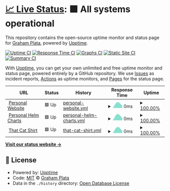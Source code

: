 # [📈 Live Status](https://grahamplata.github.io/upptime): <!--live status--> **🟩 All systems operational**

This repository contains the open-source uptime monitor and status page for [Graham Plata](grahamplata.com), powered by [Upptime](https://github.com/upptime/upptime).

[![Uptime CI](https://github.com/grahamplata/upptime/workflows/Uptime%20CI/badge.svg)](https://github.com/grahamplata/upptime/actions?query=workflow%3A%22Uptime+CI%22)
[![Response Time CI](https://github.com/grahamplata/upptime/workflows/Response%20Time%20CI/badge.svg)](https://github.com/grahamplata/upptime/actions?query=workflow%3A%22Response+Time+CI%22)
[![Graphs CI](https://github.com/grahamplata/upptime/workflows/Graphs%20CI/badge.svg)](https://github.com/grahamplata/upptime/actions?query=workflow%3A%22Graphs+CI%22)
[![Static Site CI](https://github.com/grahamplata/upptime/workflows/Static%20Site%20CI/badge.svg)](https://github.com/grahamplata/upptime/actions?query=workflow%3A%22Static+Site+CI%22)
[![Summary CI](https://github.com/grahamplata/upptime/workflows/Summary%20CI/badge.svg)](https://github.com/grahamplata/upptime/actions?query=workflow%3A%22Summary+CI%22)

With [Upptime](https://upptime.js.org), you can get your own unlimited and free uptime monitor and status page, powered entirely by a GitHub repository. We use [Issues](https://github.com/grahamplata/upptime/issues) as incident reports, [Actions](https://github.com/grahamplata/upptime/actions) as uptime monitors, and [Pages](https://grahamplata.github.io/upptime) for the status page.

<!--start: status pages-->
<!-- This summary is generated by Upptime (https://github.com/upptime/upptime) -->
<!-- Do not edit this manually, your changes will be overwritten -->
<!-- prettier-ignore -->
| URL | Status | History | Response Time | Uptime |
| --- | ------ | ------- | ------------- | ------ |
| <img alt="" src="https://favicons.githubusercontent.com/grahamplata.com" height="13"> [Personal Website](https://grahamplata.com/) | 🟩 Up | [personal-website.yml](https://github.com/grahamplata/upptime/commits/HEAD/history/personal-website.yml) | <details><summary><img alt="Response time graph" src="./graphs/personal-website/response-time-week.png" height="20"> 0ms</summary><br><a href="https://grahamplata.github.io/upptime/history/personal-website"><img alt="Response time 0" src="https://img.shields.io/endpoint?url=https%3A%2F%2Fraw.githubusercontent.com%2Fgrahamplata%2Fupptime%2FHEAD%2Fapi%2Fpersonal-website%2Fresponse-time.json"></a><br><a href="https://grahamplata.github.io/upptime/history/personal-website"><img alt="24-hour response time 0" src="https://img.shields.io/endpoint?url=https%3A%2F%2Fraw.githubusercontent.com%2Fgrahamplata%2Fupptime%2FHEAD%2Fapi%2Fpersonal-website%2Fresponse-time-day.json"></a><br><a href="https://grahamplata.github.io/upptime/history/personal-website"><img alt="7-day response time 0" src="https://img.shields.io/endpoint?url=https%3A%2F%2Fraw.githubusercontent.com%2Fgrahamplata%2Fupptime%2FHEAD%2Fapi%2Fpersonal-website%2Fresponse-time-week.json"></a><br><a href="https://grahamplata.github.io/upptime/history/personal-website"><img alt="30-day response time 0" src="https://img.shields.io/endpoint?url=https%3A%2F%2Fraw.githubusercontent.com%2Fgrahamplata%2Fupptime%2FHEAD%2Fapi%2Fpersonal-website%2Fresponse-time-month.json"></a><br><a href="https://grahamplata.github.io/upptime/history/personal-website"><img alt="1-year response time 0" src="https://img.shields.io/endpoint?url=https%3A%2F%2Fraw.githubusercontent.com%2Fgrahamplata%2Fupptime%2FHEAD%2Fapi%2Fpersonal-website%2Fresponse-time-year.json"></a></details> | <details><summary><a href="https://grahamplata.github.io/upptime/history/personal-website">100.00%</a></summary><a href="https://grahamplata.github.io/upptime/history/personal-website"><img alt="All-time uptime 100.00%" src="https://img.shields.io/endpoint?url=https%3A%2F%2Fraw.githubusercontent.com%2Fgrahamplata%2Fupptime%2FHEAD%2Fapi%2Fpersonal-website%2Fuptime.json"></a><br><a href="https://grahamplata.github.io/upptime/history/personal-website"><img alt="24-hour uptime 100.00%" src="https://img.shields.io/endpoint?url=https%3A%2F%2Fraw.githubusercontent.com%2Fgrahamplata%2Fupptime%2FHEAD%2Fapi%2Fpersonal-website%2Fuptime-day.json"></a><br><a href="https://grahamplata.github.io/upptime/history/personal-website"><img alt="7-day uptime 100.00%" src="https://img.shields.io/endpoint?url=https%3A%2F%2Fraw.githubusercontent.com%2Fgrahamplata%2Fupptime%2FHEAD%2Fapi%2Fpersonal-website%2Fuptime-week.json"></a><br><a href="https://grahamplata.github.io/upptime/history/personal-website"><img alt="30-day uptime 100.00%" src="https://img.shields.io/endpoint?url=https%3A%2F%2Fraw.githubusercontent.com%2Fgrahamplata%2Fupptime%2FHEAD%2Fapi%2Fpersonal-website%2Fuptime-month.json"></a><br><a href="https://grahamplata.github.io/upptime/history/personal-website"><img alt="1-year uptime 100.00%" src="https://img.shields.io/endpoint?url=https%3A%2F%2Fraw.githubusercontent.com%2Fgrahamplata%2Fupptime%2FHEAD%2Fapi%2Fpersonal-website%2Fuptime-year.json"></a></details>
| <img alt="" src="https://favicons.githubusercontent.com/grahamplata.github.io" height="13"> [Personal Helm Charts](https://grahamplata.github.io/charts) | 🟩 Up | [personal-helm-charts.yml](https://github.com/grahamplata/upptime/commits/HEAD/history/personal-helm-charts.yml) | <details><summary><img alt="Response time graph" src="./graphs/personal-helm-charts/response-time-week.png" height="20"> 0ms</summary><br><a href="https://grahamplata.github.io/upptime/history/personal-helm-charts"><img alt="Response time 0" src="https://img.shields.io/endpoint?url=https%3A%2F%2Fraw.githubusercontent.com%2Fgrahamplata%2Fupptime%2FHEAD%2Fapi%2Fpersonal-helm-charts%2Fresponse-time.json"></a><br><a href="https://grahamplata.github.io/upptime/history/personal-helm-charts"><img alt="24-hour response time 0" src="https://img.shields.io/endpoint?url=https%3A%2F%2Fraw.githubusercontent.com%2Fgrahamplata%2Fupptime%2FHEAD%2Fapi%2Fpersonal-helm-charts%2Fresponse-time-day.json"></a><br><a href="https://grahamplata.github.io/upptime/history/personal-helm-charts"><img alt="7-day response time 0" src="https://img.shields.io/endpoint?url=https%3A%2F%2Fraw.githubusercontent.com%2Fgrahamplata%2Fupptime%2FHEAD%2Fapi%2Fpersonal-helm-charts%2Fresponse-time-week.json"></a><br><a href="https://grahamplata.github.io/upptime/history/personal-helm-charts"><img alt="30-day response time 0" src="https://img.shields.io/endpoint?url=https%3A%2F%2Fraw.githubusercontent.com%2Fgrahamplata%2Fupptime%2FHEAD%2Fapi%2Fpersonal-helm-charts%2Fresponse-time-month.json"></a><br><a href="https://grahamplata.github.io/upptime/history/personal-helm-charts"><img alt="1-year response time 0" src="https://img.shields.io/endpoint?url=https%3A%2F%2Fraw.githubusercontent.com%2Fgrahamplata%2Fupptime%2FHEAD%2Fapi%2Fpersonal-helm-charts%2Fresponse-time-year.json"></a></details> | <details><summary><a href="https://grahamplata.github.io/upptime/history/personal-helm-charts">100.00%</a></summary><a href="https://grahamplata.github.io/upptime/history/personal-helm-charts"><img alt="All-time uptime 100.00%" src="https://img.shields.io/endpoint?url=https%3A%2F%2Fraw.githubusercontent.com%2Fgrahamplata%2Fupptime%2FHEAD%2Fapi%2Fpersonal-helm-charts%2Fuptime.json"></a><br><a href="https://grahamplata.github.io/upptime/history/personal-helm-charts"><img alt="24-hour uptime 100.00%" src="https://img.shields.io/endpoint?url=https%3A%2F%2Fraw.githubusercontent.com%2Fgrahamplata%2Fupptime%2FHEAD%2Fapi%2Fpersonal-helm-charts%2Fuptime-day.json"></a><br><a href="https://grahamplata.github.io/upptime/history/personal-helm-charts"><img alt="7-day uptime 100.00%" src="https://img.shields.io/endpoint?url=https%3A%2F%2Fraw.githubusercontent.com%2Fgrahamplata%2Fupptime%2FHEAD%2Fapi%2Fpersonal-helm-charts%2Fuptime-week.json"></a><br><a href="https://grahamplata.github.io/upptime/history/personal-helm-charts"><img alt="30-day uptime 100.00%" src="https://img.shields.io/endpoint?url=https%3A%2F%2Fraw.githubusercontent.com%2Fgrahamplata%2Fupptime%2FHEAD%2Fapi%2Fpersonal-helm-charts%2Fuptime-month.json"></a><br><a href="https://grahamplata.github.io/upptime/history/personal-helm-charts"><img alt="1-year uptime 100.00%" src="https://img.shields.io/endpoint?url=https%3A%2F%2Fraw.githubusercontent.com%2Fgrahamplata%2Fupptime%2FHEAD%2Fapi%2Fpersonal-helm-charts%2Fuptime-year.json"></a></details>
| <img alt="" src="https://favicons.githubusercontent.com/thatcatshirt.com" height="13"> [That Cat Shirt](https://thatcatshirt.com/) | 🟩 Up | [that-cat-shirt.yml](https://github.com/grahamplata/upptime/commits/HEAD/history/that-cat-shirt.yml) | <details><summary><img alt="Response time graph" src="./graphs/that-cat-shirt/response-time-week.png" height="20"> 0ms</summary><br><a href="https://grahamplata.github.io/upptime/history/that-cat-shirt"><img alt="Response time 0" src="https://img.shields.io/endpoint?url=https%3A%2F%2Fraw.githubusercontent.com%2Fgrahamplata%2Fupptime%2FHEAD%2Fapi%2Fthat-cat-shirt%2Fresponse-time.json"></a><br><a href="https://grahamplata.github.io/upptime/history/that-cat-shirt"><img alt="24-hour response time 0" src="https://img.shields.io/endpoint?url=https%3A%2F%2Fraw.githubusercontent.com%2Fgrahamplata%2Fupptime%2FHEAD%2Fapi%2Fthat-cat-shirt%2Fresponse-time-day.json"></a><br><a href="https://grahamplata.github.io/upptime/history/that-cat-shirt"><img alt="7-day response time 0" src="https://img.shields.io/endpoint?url=https%3A%2F%2Fraw.githubusercontent.com%2Fgrahamplata%2Fupptime%2FHEAD%2Fapi%2Fthat-cat-shirt%2Fresponse-time-week.json"></a><br><a href="https://grahamplata.github.io/upptime/history/that-cat-shirt"><img alt="30-day response time 0" src="https://img.shields.io/endpoint?url=https%3A%2F%2Fraw.githubusercontent.com%2Fgrahamplata%2Fupptime%2FHEAD%2Fapi%2Fthat-cat-shirt%2Fresponse-time-month.json"></a><br><a href="https://grahamplata.github.io/upptime/history/that-cat-shirt"><img alt="1-year response time 0" src="https://img.shields.io/endpoint?url=https%3A%2F%2Fraw.githubusercontent.com%2Fgrahamplata%2Fupptime%2FHEAD%2Fapi%2Fthat-cat-shirt%2Fresponse-time-year.json"></a></details> | <details><summary><a href="https://grahamplata.github.io/upptime/history/that-cat-shirt">100.00%</a></summary><a href="https://grahamplata.github.io/upptime/history/that-cat-shirt"><img alt="All-time uptime 100.00%" src="https://img.shields.io/endpoint?url=https%3A%2F%2Fraw.githubusercontent.com%2Fgrahamplata%2Fupptime%2FHEAD%2Fapi%2Fthat-cat-shirt%2Fuptime.json"></a><br><a href="https://grahamplata.github.io/upptime/history/that-cat-shirt"><img alt="24-hour uptime 100.00%" src="https://img.shields.io/endpoint?url=https%3A%2F%2Fraw.githubusercontent.com%2Fgrahamplata%2Fupptime%2FHEAD%2Fapi%2Fthat-cat-shirt%2Fuptime-day.json"></a><br><a href="https://grahamplata.github.io/upptime/history/that-cat-shirt"><img alt="7-day uptime 100.00%" src="https://img.shields.io/endpoint?url=https%3A%2F%2Fraw.githubusercontent.com%2Fgrahamplata%2Fupptime%2FHEAD%2Fapi%2Fthat-cat-shirt%2Fuptime-week.json"></a><br><a href="https://grahamplata.github.io/upptime/history/that-cat-shirt"><img alt="30-day uptime 100.00%" src="https://img.shields.io/endpoint?url=https%3A%2F%2Fraw.githubusercontent.com%2Fgrahamplata%2Fupptime%2FHEAD%2Fapi%2Fthat-cat-shirt%2Fuptime-month.json"></a><br><a href="https://grahamplata.github.io/upptime/history/that-cat-shirt"><img alt="1-year uptime 100.00%" src="https://img.shields.io/endpoint?url=https%3A%2F%2Fraw.githubusercontent.com%2Fgrahamplata%2Fupptime%2FHEAD%2Fapi%2Fthat-cat-shirt%2Fuptime-year.json"></a></details>

<!--end: status pages-->

[**Visit our status website →**](https://grahamplata.github.io/upptime)

## 📄 License

- Powered by: [Upptime](https://github.com/upptime/upptime)
- Code: [MIT](./LICENSE) © [Graham Plata](grahamplata.com)
- Data in the `./history` directory: [Open Database License](https://opendatacommons.org/licenses/odbl/1-0/)
